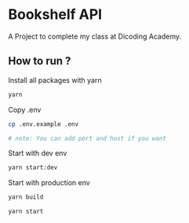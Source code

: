 # Bookshelf API

A Project to complete my class at Dicoding Academy.

## How to run ?

Install all packages with yarn
```sh
yarn
```

Copy .env
```sh
cp .env.example .env

# note: You can add port and host if you want
```

Start with dev env
```sh
yarn start:dev
```

Start with production env
```sh
yarn build

yarn start
```